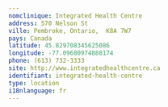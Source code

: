 ```yaml
---
nomclinique: Integrated Health Centre
address: 570 Nelson St
ville: Pembroke, Ontario,  K8A 7W7
pays: Canada
latitude: 45.829708345625086
longitude: -77.09680974888174
phone: (613) 732-3333
site: http://www.integratedhealthcentre.ca
identifiant: integrated-health-centre
type: location
i18nlanguage: fr
---
```

